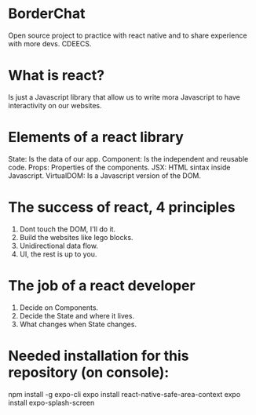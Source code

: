 # BorderChat
Open source project to practice with react native and to share experience with more devs.
CDEECS.

# What is react?
Is just a Javascript library that allow us to write mora Javascript to have interactivity on our websites.

# Elements of a react library
State: Is the data of our app.
Component: Is the independent and reusable code.
Props: Properties of the components.
JSX: HTML sintax inside Javascript.
VirtualDOM: Is a Javascript version of the DOM.

# The success of react, 4 principles
1. Dont touch the DOM, I'll do it.
2. Build the websites like lego blocks.
3. Unidirectional data flow.
4. UI, the rest is up to you.

# The job of a react developer
1. Decide on Components.
2. Decide the State and where it lives.
3. What changes when State changes.

# Needed installation for this repository (on console):
  npm install -g expo-cli
  expo install react-native-safe-area-context
  expo install expo-splash-screen
